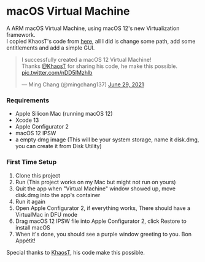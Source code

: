 # macOS Virtual Machine
A ARM macOS Virtual Machine, using macOS 12's new Virtualization framework.  
I copied KhaosT's code from [here](https://gist.github.com/KhaosT/fb0499130bbfcb5754d2174e78cb68b9), all I did is change some path, add some entitlements and add a simple GUI. 

<blockquote class="twitter-tweet"><p lang="en" dir="ltr">I successfully created a macOS 12 Virtual Machine!<br>Thanks <a href="https://twitter.com/KhaosT?ref_src=twsrc%5Etfw">@KhaosT</a> for sharing his code, he make this possible. <a href="https://t.co/nDD5IMzhlb">pic.twitter.com/nDD5IMzhlb</a></p>&mdash; Ming Chang (@mingchang137) <a href="https://twitter.com/mingchang137/status/1409821979071315970?ref_src=twsrc%5Etfw">June 29, 2021</a></blockquote>

### Requirements
- Apple Silicon Mac (running macOS 12)
- Xcode 13
- Apple Configurator 2
- macOS 12 IPSW
- a empty dmg image (This will be your system storage, name it disk.dmg, you can create it from Disk Utility)

### First Time Setup

1. Clone this project  
2. Run (This project works on my Mac but might not run on yours)   
3. Quit the app when "Virtual Machine" window showed up, move disk.dmg into the app's container
4. Run it again  
5. Open Apple Configurator 2, if everything works, There should have a VirtualMac in DFU mode  
6. Drag macOS 12 IPSW file into Apple Configurator 2, click Restore to install macOS  
7. When it's done, you should see a purple window greeting to you. Bon Appétit!

Special thanks to [KhaosT](https://github.com/KhaosT), his code make this possible.
